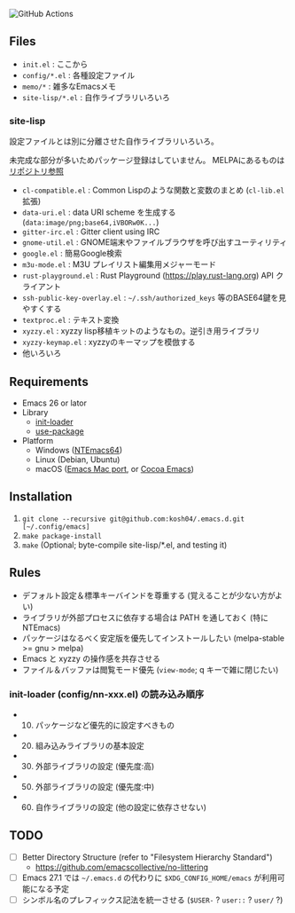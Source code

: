 ![GitHub Actions](https://github.com/kosh04/.emacs.d/workflows/CI/badge.svg)

## Files

- `init.el` : ここから
- `config/*.el` : 各種設定ファイル
- `memo/*` : 雑多なEmacsメモ
- `site-lisp/*.el` : 自作ライブラリいろいろ

### site-lisp

設定ファイルとは別に分離させた自作ライブラリいろいろ。

未完成な部分が多いためパッケージ登録はしていません。
MELPAにあるものは[リポジトリ参照](https://github.com/search?l=Emacs+Lisp&q=user%3Akosh04)

- `cl-compatible.el` : Common Lispのような関数と変数のまとめ (`cl-lib.el` 拡張)
- `data-uri.el` : data URI scheme を生成する (`data:image/png;base64,iVBORw0K...`)
- `gitter-irc.el` : Gitter client using IRC
- `gnome-util.el` : GNOME端末やファイルブラウザを呼び出すユーティリティ
- `google.el` : 簡易Google検索
- `m3u-mode.el` : M3U プレイリスト編集用メジャーモード
- `rust-playground.el` : Rust Playground (https://play.rust-lang.org) API クライアント
- `ssh-public-key-overlay.el` : `~/.ssh/authorized_keys` 等のBASE64鍵を見やすくする
- `textproc.el` : テキスト変換
- `xyzzy.el` : xyzzy lisp移植キットのようなもの。逆引き用ライブラリ
- `xyzzy-keymap.el` : xyzzyのキーマップを模倣する
- 他いろいろ

## Requirements

- Emacs 26 or lator
- Library
  - [init-loader](https://github.com/emacs-jp/init-loader)
  - [use-package](https://github.com/jwiegley/use-package)
- Platform
  - Windows ([NTEmacs64](https://github.com/chuntaro/NTEmacs64))
  - Linux (Debian, Ubuntu)
  - macOS ([Emacs Mac port](https://bitbucket.org/mituharu/emacs-mac/src), or [Cocoa Emacs](https://emacsformacosx.com/))

## Installation

1. `git clone --recursive git@github.com:kosh04/.emacs.d.git [~/.config/emacs]`
2. `make package-install`
3. `make` (Optional; byte-compile site-lisp/*.el, and testing it)

## Rules

- デフォルト設定＆標準キーバインドを尊重する (覚えることが少ない方がよい)
- ライブラリが外部プロセスに依存する場合は PATH を通しておく (特に NTEmacs)
- パッケージはなるべく安定版を優先してインストールしたい (melpa-stable \>= gnu \> melpa)
- Emacs と xyzzy の操作感を共存させる
- ファイル＆バッファは閲覧モード優先 (`view-mode`; q キーで雑に閉じたい)

### init-loader (config/nn-xxx.el) の読み込み順序

- 10. パッケージなど優先的に設定すべきもの
- 20. 組み込みライブラリの基本設定
- 30. 外部ライブラリの設定 (優先度:高)
- 50. 外部ライブラリの設定 (優先度:中)
- 60. 自作ライブラリの設定 (他の設定に依存させない)

## TODO

- [ ] Better Directory Structure (refer to "Filesystem Hierarchy Standard")
  - https://github.com/emacscollective/no-littering
- [ ] Emacs 27.1 では `~/.emacs.d` の代わりに `$XDG_CONFIG_HOME/emacs` が利用可能になる予定
- [ ] シンボル名のプレフィックス記法を統一させる (`$USER-` ? `user::` ? `user/` ?)
